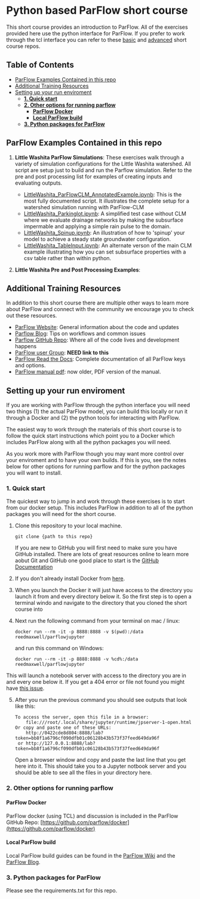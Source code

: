# Python based ParFlow short course <!-- omit in toc -->
This short course provides an introduction to ParFlow. All of the exercises provided here use the python interface for ParFlow. If you prefer to work through the tcl interface you can refer to these [basic](https://github.com/hydroframe/ParFlow_Short_Course) and [advanced](https://github.com/hydroframe/ParFlow_Advanced_ShortCourse) short course repos. 

## Table of Contents <!-- omit in toc -->
- [ParFlow Examples Contained in this repo](#parflow-examples-contained-in-this-repo)
- [Additional Training Resources](#additional-training-resources)
- [Setting up your run enviroment](#setting-up-your-run-enviroment)
  - [**1. Quick start**](#1-quick-start)
  - [**2. Other options for running parflow**](#2-other-options-for-running-parflow)
    - [**ParFlow Docker**](#parflow-docker)
    - [**Local ParFlow build**](#local-parflow-build)
  - [**3. Python packages for ParFlow**](#3-python-packages-for-parflow)

## ParFlow Examples Contained in this repo

1. **Little Washita ParFlow Simulations**: These exercises walk through a variety of simulation configurations for the Little Washita watershed. All script are setup just to build and run the Parflow simulation. Refer to the pre and post processing list for examples of creating inputs and evaluating outputs. 
     - [LittleWashita_ParFlowCLM_AnnotatedExample.ipynb](https://github.com/hydroframe/parflow_python_shortcourse/blob/main/exercises/little_washita/LittleWashita_ParFlowCLM_AnnotatedExample%20copy.ipynb): This is the most fully documented script. It illustrates the complete setup for a watershed simulation running with ParFlow-CLM
     - [LittleWashita_Parkinglot.ipynb](https://github.com/hydroframe/parflow_python_shortcourse/blob/main/exercises/little_washita/LittleWashita_Parkinglot.ipynb): A simplified test case without CLM where we evaluate drainage networks by making the subsurface impermable and applying a simple rain pulse to the domain.
     - [LittleWashita_Spinup.ipynb](https://github.com/hydroframe/parflow_python_shortcourse/blob/main/exercises/little_washita/LittleWashita_Spinup.ipynb): An illustration of how to 'spinup' your model to achieve a steady state groundwater configuration. 
     - [LittleWashita_TableInput.ipynb](https://github.com/hydroframe/parflow_python_shortcourse/blob/main/exercises/little_washita/LittleWashita_TableInput.ipynb): An alternate verson of the main CLM example illustrating how you can set subsurface properties with a csv table rather than within python. 
  
2. **Little Washita Pre and Post Processing Examples**: 

## Additional Training Resources
In addition to this short course there are multiple other ways to learn more about ParFlow and connect with the community we encourage you to check out these resources. 
- [ParFlow Website](https://parflow.org/): General information about the code and updates
- [Parflow Blog](http://parflow.blogspot.com/): Tips on workflows and common issues
- [Parflow GitHub Repo](https://github.com/parflow/parflow): Where all of the code lives and development happens 
- [ParFlow user Group](https://groups.google.com/u/1/g/parflow): **NEED link to this**
- [ParFlow Read the Docs](https://parflow.readthedocs.io/en/latest/index.html): Complete documentation of all ParFlow keys and options. 
- [ParFlow manual pdf](https://github.com/parflow/parflow/blob/master/parflow-manual.pdf): now older, PDF version of the manual. 

## Setting up your run enviroment
If you are working with ParFlow through the python interface you will need two things (1) the actual ParFlow model, you can build this locally or run it through a Docker and (2) the python tools for interacting with ParFlow. 

The easiest way to work through the materials of this short course is to follow the quick start instructions which point you to a Docker which includes ParFlow along with all the python packages you will need.  

As you work more with ParFlow though you may want more control over your enviroment and to have your own builds. If this is you, see the notes below for other options for running parflow and for the python packages you will want to install. 

### **1. Quick start** 
The quickest way to jump in and work through these exercises is to start from our docker setup. This includes ParFlow in addition to all of the python packages you will need for the short course.  

1. Clone this repository to your local machine. 
   ``` 
   git clone {path to this repo}
   ```
   If you are new to GitHub you will first need to make sure you have GitHub installed. There are lots of great resources online to learn more aobut Git and GitHub one good place to start is the [GitHub Documentation](https://docs.github.com/en/get-started/quickstart)

2. If you don't already install Docker from [here](https://docs.docker.com/get-docker/).
   
3. When you launch the Docker it will just have access to the directory you launch it from and every directory below it. So the first step is to open a terminal windo and navigate to the directory that you cloned the short course into
   
4. Next run the following command from your terminal on mac / linux: 
   ```
   docker run --rm -it -p 8888:8888 -v $(pwd):/data reedmaxwell/parflowjupyter
   ```
   and run this command on Windows:
   ```
   docker run --rm -it -p 8888:8888 -v %cd%:/data reedmaxwell/parflowjupyter
   ```
This will launch a notebook server with access to the directory you are in and every one below it.  If you get a 404 error or file not found you might have [this issue](https://github.com/darribas/gds_env/issues/8).

5.  After you run the previous command you should see outputs that look like this:
    ```
    To access the server, open this file in a browser:
        file:///root/.local/share/jupyter/runtime/jpserver-1-open.html
    Or copy and paste one of these URLs:
        http://0422cde8d804:8888/lab?token=bb8f1a6796cf090dfb01c06128b43b573f37feed649da96f
     or http://127.0.0.1:8888/lab?token=bb8f1a6796cf090dfb01c06128b43b573f37feed649da96f
    ```
    Open a browser window and copy and paste the last line that you get here into it. This should take you to a Jupyter notbook server and you should be able to see all the files in your directory here. 


### **2. Other options for running parflow**
#### **ParFlow Docker**
ParFlow docker (using TCL) and discussion is included in the ParFlow GitHub Repo: [https://github.com/parflow/docker](https://github.com/parflow/docker)


#### **Local ParFlow build**
Local ParFlow build guides can be found in the [ParFlow Wiki](https://github.com/parflow/parflow/wiki/ParFlow-Installation-Guides) and the [ParFlow Blog](http://parflow.blogspot.com/search/label/compiling).

### **3. Python packages for ParFlow**
Please see the requirements.txt for this repo.


